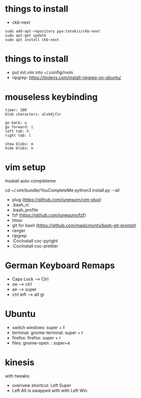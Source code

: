 # things to install
- ckb-next
```
sudo add-apt-repository ppa:tatokis/ckb-next
sudo apt-get update
sudo apt install ckb-next
```

# things to install

- put init.vim into ~/.config/nvim
- ripgrep: https://lindevs.com/install-ripgrep-on-ubuntu/

# mouseless keybinding
```
timer: 300 
blob characters: alskdjfir

go back: u
go forward: i
left tab: h
right tab: l

show blobs: m
hide blobs: n
```

# vim setup

Insatall auto-completeme

cd ~/.vim/bundle/YouCompleteMe
python3 install.py --all

- plug (https://github.com/junegunn/vim-plug)
- .bash_rc
- .bash_profile
- fzf (https://github.com/junegunn/fzf)
- tmux
- git for bash (https://github.com/magicmonty/bash-git-prompt)
- ranger
- ripgrep
- :CocInstall coc-pyright
- :CocInstall coc-prettier

# German Keyboard Remaps
- Caps Lock --> Ctrl
- oe --> ctrl
- ae --> super
- ctrl left --> alt gr

# Ubuntu
- switch windows: super + f
- terminal: gnome-terminal: super + t
- firefox: firefox: super + r
- files: gnome-open .: super+e

# kinesis
with tweaks:
- overivew shortcut: Left Super
- Left Alt is swapped with with Left Win
